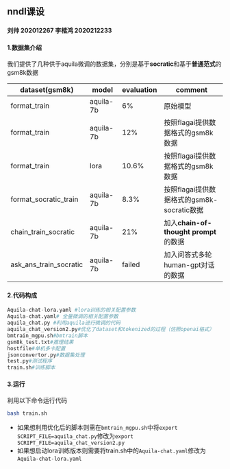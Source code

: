 ## nndl课设

#### 刘帅 202012267 李楷鸿 2020212233

#### 1.数据集介绍

我们提供了几种供于aquila微调的数据集，分别是基于**socratic**和基于**普通范式**的gsm8k数据

| **dataset(gsm8k)**     | **model** | **evaluation** | **comment**                                |
| ---------------------- | --------- | -------------- | ------------------------------------------ |
| format_train           | aquila-7b | 6%             | 原始模型                                   |
| format_train           | aquila-7b | 12%            | 按照flagai提供数据格式的gsm8k数据          |
| format_train           | lora      | 10.6%          | 按照flagai提供数据格式的gsm8k数据          |
| format_socratic_train  | aquila-7b | 8.3%           | 按照flagai提供数据格式的gsm8k-socratic数据 |
| chain_train_socratic   | aquila-7b | 21%            | 加入**chain-of-thought prompt**的数据      |
| ask_ans_train_socratic | aquila-7b | failed         | 加入问答式多轮human-gpt对话的数据          |

#### 2.代码构成

```python
Aquila-chat-lora.yaml #lora训练的相关配置参数
Aquila-chat.yaml# 全量微调的相关配置参数
aquila_chat.py #利用aquila进行微调的代码
aquila_chat_version2.py#优化了dataset和tokenized的过程（仿照openai格式）
bmtrain_mgpu.sh#bmtrain脚本
gsm8k_test.txt#推理结果
hostfile#单机多卡配置
jsonconvertor.py#数据集处理
test.py#测试程序
train.sh#训练脚本
```

#### 3.运行

利用以下命令运行代码

```bash
bash train.sh
```

- 如果想利用优化后的脚本则需在`bmtrain_mgpu.sh`中将`export SCRIPT_FILE=aquila_chat.py`修改为`export SCRIPT_FILE=aquila_chat_version2.py`
- 如果想启动lora训练版本则需要将train.sh中的`Aquila-chat.yaml`修改为`Aquila-chat-lora.yaml`

